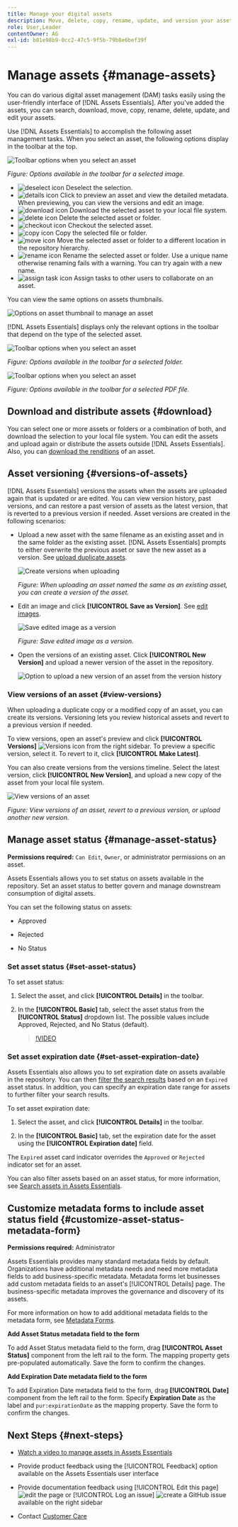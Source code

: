 ```yaml
---
title: Manage your digital assets
description: Move, delete, copy, rename, update, and version your assets in [!DNL Assets Essentials].
role: User,Leader
contentOwner: AG
exl-id: b01e98b9-0cc2-47c5-9f5b-79b8e6bef39f
---
```

# Manage assets {#manage-assets}

You can do various digital asset management (DAM) tasks easily using the user-friendly interface of [!DNL Assets Essentials]. After you've added the assets, you can search, download, move, copy, rename, delete, update, and edit your assets. 

Use [!DNL Assets Essentials] to accomplish the following asset management tasks. When you select an asset, the following options display in the toolbar at the top.

![Toolbar options when you select an asset](assets/toolbar-image-selected.png)

*Figure: Options available in the toolbar for a selected image.*

* ![deselect icon](assets/do-not-localize/close-icon.png) Deselect the selection.
* ![details icon](assets/do-not-localize/edit-in-icon.png) Click to preview an asset and view the detailed metadata. When previewing, you can view the versions and edit an image.
* ![download icon](assets/do-not-localize/download-icon.png) Download the selected asset to your local file system.
* ![delete icon](assets/do-not-localize/delete-icon.png) Delete the selected asset or folder.
* ![checkout icon](assets/do-not-localize/checkout-icon.png) Checkout the selected asset.
* ![copy icon](assets/do-not-localize/copy-icon.png) Copy the selected file or folder.
* ![move icon](assets/do-not-localize/move-icon.png) Move the selected asset or folder to a different location in the repository hierarchy.
* ![rename icon](assets/do-not-localize/rename-icon.png) Rename the selected asset or folder. Use a unique name otherwise renaming fails with a warning. You can try again with a new name.
* ![assign task icon](assets/do-not-localize/review-delegate-icon.png) Assign tasks to other users to collaborate on an asset.

You can view the same options on assets thumbnails.

![Options on asset thumbnail to manage an asset](assets/options-on-thumbnail.png)

[!DNL Assets Essentials] displays only the relevant options in the toolbar that depend on the type of the selected asset.

![Toolbar options when you select an asset](assets/toolbar-folder-selected.png)

*Figure: Options available in the toolbar for a selected folder.*

![Toolbar options when you select an asset](assets/toolbar-pdf-selected.png)

*Figure: Options available in the toolbar for a selected PDF file.*

## Download and distribute assets {#download}

You can select one or more assets or folders or a combination of both, and download the selection to your local file system. You can edit the assets and upload again or distribute the assets outside [!DNL Assets Essentials]. Also, you can [download the renditions](/help/using/add-delete.md#renditions) of an asset.

## Asset versioning {#versions-of-assets}

<!-- 
TBD: query for engineering: How many versions are maintained. What happens when we reach that limit? Are old versions automatically removed? -->

[!DNL Assets Essentials] versions the assets when the assets are uploaded again that is updated or are edited. You can view version history, past versions, and can restore a past version of assets as the latest version, that is reverted to a previous version if needed. Asset versions are created in the following scenarios:

* Upload a new asset with the same filename as an existing asset and in the same folder as the existing asset. [!DNL Assets Essentials] prompts to either overwrite the previous asset or save the new asset as a version. See [upload duplicate assets](/help/using/add-delete.md#resolve-upload-fails).

  ![Create versions when uploading](assets/uploads-manage-duplicates.png)

  *Figure: When uploading an asset named the same as an existing asset, you can create a version of the asset.*

* Edit an image and click **[!UICONTROL Save as Version]**. See [edit images](/help/using/edit-images.md).

  ![Save edited image as a version](assets/edit-image2.png)

  *Figure: Save edited image as a version.*

* Open the versions of an existing asset. Click **[!UICONTROL New Version]** and upload a newer version of the asset in the repository.

  ![Option to upload a new version of an asset from the version history](assets/view-asset-versions2.png)

### View versions of an asset {#view-versions}

When uploading a duplicate copy or a modified copy of an asset, you can create its versions. Versioning lets you review historical assets and revert to a previous version if needed.

To view versions, open an asset's preview and click **[!UICONTROL Versions]** ![Versions icon](assets/do-not-localize/versions-clock-icon.png) from the right sidebar. To preview a specific version, select it. To revert to it, click **[!UICONTROL Make Latest]**.

You can also create versions from the versions timeline. Select the latest version, click **[!UICONTROL New Version]**, and upload a new copy of the asset from your local file system.

![View versions of an asset](assets/view-asset-versions1.png)

*Figure: View versions of an asset, revert to a previous version, or upload another new version.*

## Manage asset status {#manage-asset-status}

**Permissions required:**  `Can Edit`, `Owner`, or administrator permissions on an asset.

Assets Essentials allows you to set status on assets available in the repository. Set an asset status to better govern and manage downstream consumption of digital assets.

You can set the following status on assets:

* Approved

* Rejected

* No Status

### Set asset status {#set-asset-status}

To set asset status:

1. Select the asset, and click **[!UICONTROL Details]** in the toolbar.

1. In the **[!UICONTROL Basic]** tab, select the asset status from the **[!UICONTROL Status]** dropdown list. The possible values include Approved, Rejected, and No Status (default).

   >[!VIDEO](https://video.tv.adobe.com/v/342495)


### Set asset expiration date {#set-asset-expiration-date}

Assets Essentials also allows you to set expiration date on assets available in the repository. You can then [filter the search results](search.md#refine-search-results) based on an `Expired` asset status. In addition, you can specify an expiration date range for assets to further filter your search results.

To set asset expiration date:

1. Select the asset, and click **[!UICONTROL Details]** in the toolbar.

1. In the **[!UICONTROL Basic]** tab, set the expiration date for the asset using the  **[!UICONTROL Expiration date]** field.

The `Expired` asset card indicator overrides the `Approved` or `Rejected` indicator set for an asset.

You can also filter assets based on an asset status, for more information, see [Search assets in Assets Essentials](search.md).

## Customize metadata forms to include asset status field {#customize-asset-status-metadata-form}

**Permissions required:** Administrator

Assets Essentials provides many standard metadata fields by default. Organizations have additional metadata needs and need more metadata fields to add business-specific metadata. Metadata forms let businesses add custom metadata fields to an asset's [!UICONTROL Details] page. The business-specific metadata improves the governance and discovery of its assets.

For more information on how to add additional metadata fields to the metadata form, see [Metadata Forms](metadata.md##metadata-forms).

**Add Asset Status metadata field to the form**

To add Asset Status metadata field to the form, drag **[!UICONTROL Asset Status]** component from the left rail to the form. The mapping property gets pre-populated automatically. Save the form to confirm the changes.

**Add Expiration Date metadata field to the form**

To add Expiration Date metadata field to the form,  drag **[!UICONTROL Date]** component from the left rail to the form. Specify **Expiration Date** as the label and `pur:expirationDate` as the mapping property. Save the form to confirm the changes.

## Next Steps {#next-steps}

* [Watch a video to manage assets in Assets Essentials](https://experienceleague.adobe.com/docs/experience-manager-learn/assets-essentials/basics/managing.html)

* Provide product feedback using the [!UICONTROL Feedback] option available on the Assets Essentials user interface

*  Provide documentation feedback using [!UICONTROL Edit this page] ![edit the page](assets/do-not-localize/edit-page.png) or [!UICONTROL Log an issue] ![create a GitHub issue](assets/do-not-localize/github-issue.png) available on the right sidebar

* Contact [Customer Care](https://experienceleague.adobe.com/?support-solution=General#support)



<!-- * ![find similar icon](assets/do-not-localize/find-similar-image-icon.svg) Find similar image asset in the Assets UI based on the metadata and smart tags.
* ![Add to Collection]() Add the selected asset to a collection.
* **Pin to Quick Access**: Pin an asset to quickly access the asset when you need it later. -->
